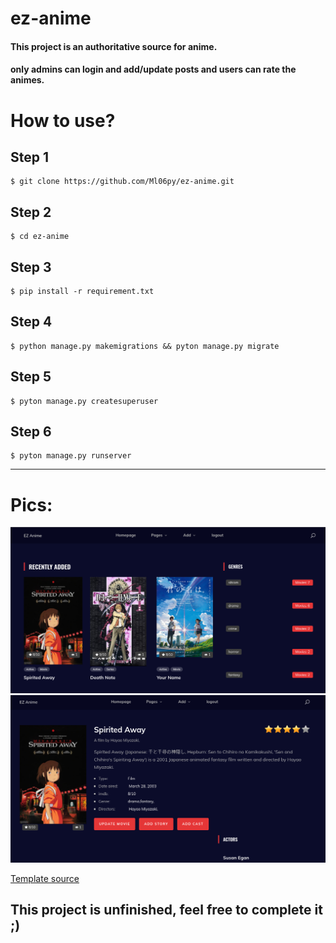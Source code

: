 # ez-anime
<h4>This project is an authoritative source for anime. </h4>
<h4>only admins can login and add/update posts and users can rate the animes.</h4>

# How to use?
## Step 1 
```
$ git clone https://github.com/Ml06py/ez-anime.git
```

## Step 2
```
$ cd ez-anime
```
## Step 3 
```
$ pip install -r requirement.txt 
```
## Step 4
```
$ python manage.py makemigrations && pyton manage.py migrate
```
## Step 5
```
$ pyton manage.py createsuperuser
```
## Step 6
```
$ pyton manage.py runserver
```
<hr>
<h1> Pics:</h1> 
<img src="https://github.com/Ml06py/ez-anime/blob/main/shots/home.png" alt="home-pic">
<img src="https://github.com/Ml06py/ez-anime/blob/main/shots/detail.png" alt="detail-pic">

<a href="https://themewagon.com/themes/free-bootstrap-4-html5-gaming-anime-website-template-anime/">Template source</a>
<h2>This project is unfinished, feel free to complete it ;)</h2>
